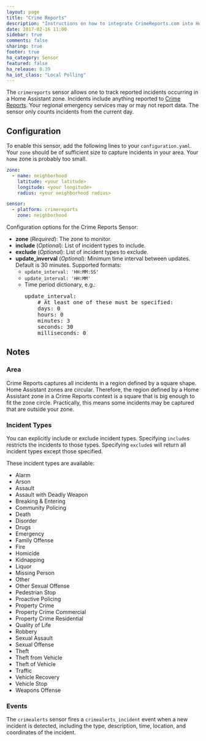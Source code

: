 ```yaml
---
layout: page
title: "Crime Reports"
description: "Instructions on how to integrate CrimeReports.com into Home Assistant."
date: 2017-02-16 11:00
sidebar: true
comments: false
sharing: true
footer: true
ha_category: Sensor
featured: false
ha_release: 0.39
ha_iot_class: "Local Polling"
---
```


The `crimereports` sensor allows one to track reported incidents occurring in a Home Assistant zone. Incidents include anything reported to [Crime Reports](http://crimereports.com). Your regional emergency services may or may not report data. The sensor only counts incidents from the current day.

## Configuration

To enable this sensor, add the following lines to your `configuration.yaml`. Your `zone` should be of sufficient size to capture incidents in your area. Your `home` zone is probably too small.

```yaml
zone:
  - name: neighborhood
    latitude: <your latitude>
    longitude: <your longitude>
    radius: <your neighborhood radius>

sensor:
  - platform: crimereports
    zone: neighborhood
```

Configuration options for the Crime Reports Sensor:

- **zone** (*Required*): The zone to monitor.
- **include** (*Optional*): List of incident types to include.
- **exclude** (*Optional*): List of incident types to exclude.
- **update_inverval** (*Optional*): Minimum time interval between updates. Default is 30 minutes. Supported formats:
  - `update_interval: 'HH:MM:SS'`
  - `update_interval: 'HH:MM'`
  - Time period dictionary, e.g.:
    <pre>update_interval:
        # At least one of these must be specified:
        days: 0
        hours: 0
        minutes: 3
        seconds: 30
        milliseconds: 0
    </pre>

## Notes

### Area

Crime Reports captures all incidents in a region defined by a square shape. Home Assistant zones are circular. Therefore, the region defined by a Home Assistant zone in a Crime Reports context is a square that is big enough to fit the zone circle. Practically, this means some incidents may be captured that are outside your zone.

### Incident Types

You can explicitly include or exclude incident types. Specifying `include`s restricts the incidents to those types. Specifying `exclude`s will return all incident types except those specified.

These incident types are available:

- Alarm
- Arson
- Assault
- Assault with Deadly Weapon
- Breaking & Entering
- Community Policing
- Death
- Disorder
- Drugs
- Emergency
- Family Offense
- Fire
- Homicide
- Kidnapping
- Liquor
- Missing Person
- Other
- Other Sexual Offense
- Pedestrian Stop
- Proactive Policing
- Property Crime
- Property Crime Commercial
- Property Crime Residential
- Quality of Life
- Robbery
- Sexual Assault
- Sexual Offense
- Theft
- Theft from Vehicle
- Theft of Vehicle
- Traffic
- Vehicle Recovery
- Vehicle Stop
- Weapons Offense

### Events

The `crimealerts` sensor fires a `crimealerts_incident` event when a new incident is detected, including the type, description, time, location, and coordinates of the incident.
